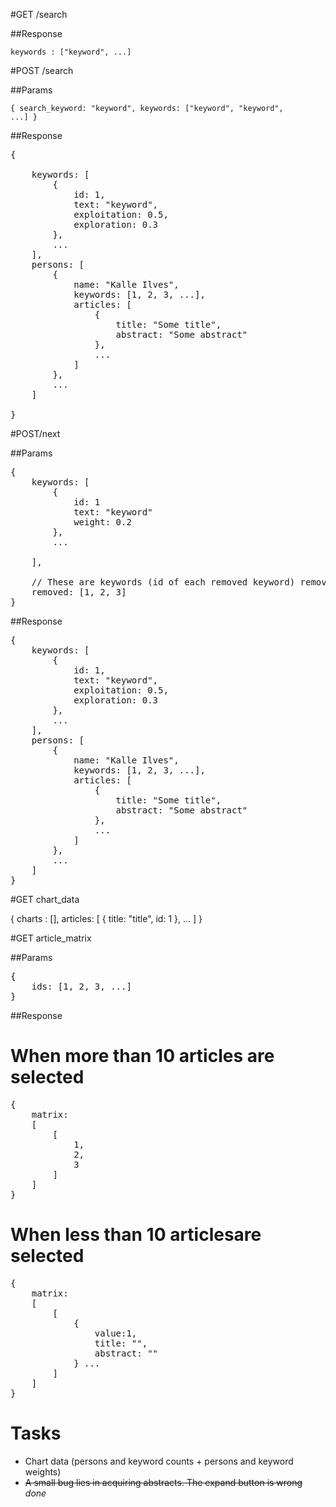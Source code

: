 #GET /search


##Response

<code>keywords : ["keyword", ...]</code>


#POST /search 

##Params

<code>{ search_keyword: "keyword", keywords: ["keyword", "keyword", ...] }</code>


##Response

<pre>{

	keywords: [
		{
			id: 1,
			text: "keyword",
			exploitation: 0.5,
			exploration: 0.3
		},
		...
	],
	persons: [
		{
			name: "Kalle Ilves",
			keywords: [1, 2, 3, ...],
			articles: [
				{
					title: "Some title",
					abstract: "Some abstract"
				},
				...
			]
		},
		...
	]

}
</pre>

#POST/next

##Params

<pre>
{
	keywords: [
		{
			id: 1
			text: "keyword"
			weight: 0.2
		},
		...

	],
	
	// These are keywords (id of each removed keyword) removed by the user
	removed: [1, 2, 3]
}
</pre>

##Response

<pre>{
	keywords: [
		{
			id: 1,
			text: "keyword",
			exploitation: 0.5,
			exploration: 0.3
		},
		...
	],
	persons: [
		{
			name: "Kalle Ilves",
			keywords: [1, 2, 3, ...],
			articles: [
				{
					title: "Some title",
					abstract: "Some abstract"
				},
				...
			]
		},
		...
	]
}</pre>

#GET chart_data

{
	charts : [],
	articles: [
		{
			title: "title",
			id: 1
		},
		...
	]
}

#GET article_matrix

##Params

<pre>
{
	ids: [1, 2, 3, ...]
}
</pre>

##Response

# When more than 10 articles are selected 
<pre>
{
	matrix: 
	[
		[
			1,
			2,
			3
		]
	]
}
</pre>
# When less than 10 articlesare selected
<pre>
{
	matrix: 
	[
		[
			{
				value:1, 
				title: "",
				abstract: ""
			} ...
		]
	]
}
</pre>
# Tasks

- Chart data (persons and keyword counts + persons and keyword weights)
- <strike>A small bug lies in acquiring abstracts. The expand button is wrong</strike> *done*

